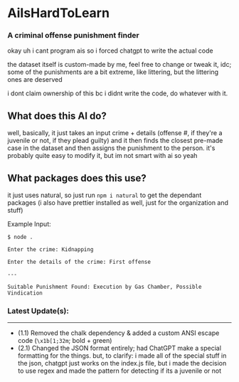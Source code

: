# AiIsHardToLearn
### A criminal offense punishment finder
okay uh i cant program ais so i forced chatgpt to write the actual code

the dataset itself is custom-made by me, feel free to change or tweak it, idc; some of the punishments are a bit extreme, like littering, but the littering ones are deserved

i dont claim ownership of this bc i didnt write the code, do whatever with it.


## What does this AI do?
well, basically, it just takes an input crime + details (offense #, if they're a juvenile or not, if they plead guilty) and it then finds the closest pre-made case in the dataset and then assigns the punishment to the person. it's probably quite easy to modify it, but im not smart with ai so yeah

## What packages does this use?
it just uses natural, so just run `npm i natural` to get the dependant packages (i also have prettier installed as well, just for the organization and stuff)


Example Input:

```
$ node .

Enter the crime: Kidnapping

Enter the details of the crime: First offense

---

Suitable Punishment Found: Execution by Gas Chamber, Possible Vindication
```

### Latest Update(s):
---

- (1.1) Removed the chalk dependency & added a custom ANSI escape code (`\x1b[1;32m`; bold + green)
- (2.1) Changed the JSON format entirely; had ChatGPT make a special formatting for the things. but, to clarify: i made all of the special stuff in the json, chatgpt just works on the index.js file, but i made the decision to use regex and made the pattern for detecting if its a juvenile or not
